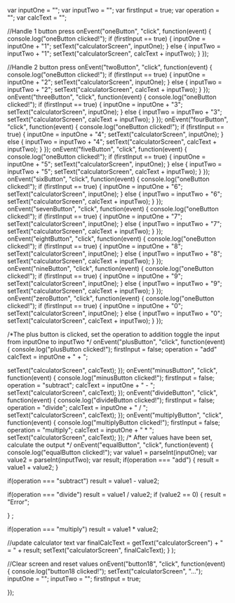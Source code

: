 var inputOne = "";
var inputTwo = "";
var firstInput = true;
var operation = "";
var calcText = "";

//Handle 1 button press
onEvent("oneButton", "click", function(event) {
  console.log("oneButton clicked!");
  if (firstInput == true) {
    inputOne = inputOne + "1";
    setText("calculatorScreen",  inputOne);
  } else {
    inputTwo = inputTwo + "1";
    setText("calculatorScreen", calcText + inputTwo);
  }
});

//Handle 2 button press
onEvent("twoButton", "click", function(event) {
  console.log("oneButton clicked!");
  if (firstInput == true) {
    inputOne = inputOne + "2";
    setText("calculatorScreen", inputOne);
  } else {
    inputTwo = inputTwo + "2";
    setText("calculatorScreen", calcText + inputTwo);
  }
});
onEvent("threeButton", "click", function(event) {
  console.log("oneButton clicked!");
  if (firstInput == true) {
    inputOne = inputOne + "3";
    setText("calculatorScreen", inputOne);
  } else {
    inputTwo = inputTwo + "3";
    setText("calculatorScreen", calcText + inputTwo);
  }
});
onEvent("fourButton", "click", function(event) {
  console.log("oneButton clicked!");
  if (firstInput == true) {
    inputOne = inputOne + "4";
    setText("calculatorScreen", inputOne);
  } else {
    inputTwo = inputTwo + "4";
    setText("calculatorScreen", calcText + inputTwo);
  }
});
onEvent("fiveButton", "click", function(event) {
  console.log("oneButton clicked!");
  if (firstInput == true) {
    inputOne = inputOne + "5";
    setText("calculatorScreen", inputOne);
  } else {
    inputTwo = inputTwo + "5";
    setText("calculatorScreen", calcText + inputTwo);
  }
});
onEvent("sixButton", "click", function(event) {
  console.log("oneButton clicked!");
  if (firstInput == true) {
    inputOne = inputOne + "6";
    setText("calculatorScreen", inputOne);
  } else {
    inputTwo = inputTwo + "6";
    setText("calculatorScreen", calcText + inputTwo);
  }
});
onEvent("sevenButton", "click", function(event) {
  console.log("oneButton clicked!");
  if (firstInput == true) {
    inputOne = inputOne + "7";
    setText("calculatorScreen", inputOne);
  } else {
    inputTwo = inputTwo + "7";
    setText("calculatorScreen", calcText + inputTwo);
  }
});
onEvent("eightButton", "click", function(event) {
  console.log("oneButton clicked!");
  if (firstInput == true) {
    inputOne = inputOne + "8";
    setText("calculatorScreen", inputOne);
  } else {
    inputTwo = inputTwo + "8";
    setText("calculatorScreen", calcText + inputTwo);
  }
});
onEvent("nineButton", "click", function(event) {
  console.log("oneButton clicked!");
  if (firstInput == true) {
    inputOne = inputOne + "9";
    setText("calculatorScreen", inputOne);
  } else {
    inputTwo = inputTwo + "9";
    setText("calculatorScreen", calcText + inputTwo);
  }
});
onEvent("zeroButton", "click", function(event) {
  console.log("oneButton clicked!");
  if (firstInput == true) {
    inputOne = inputOne + "0";
    setText("calculatorScreen", inputOne);
  } else {
    inputTwo = inputTwo + "0";
    setText("calculatorScreen", calcText + inputTwo);
  }
});

/*The plus button is clicked, set the operation to addition
toggle the input from inputOne to inputTwo
*/
onEvent("plusButton", "click", function(event) {
  console.log("plusButton clicked!");
  firstInput = false;
  operation = "add"
  calcText = inputOne + " + ";
  
  setText("calculatorScreen", calcText);
});
onEvent("minusButton", "click", function(event) {
  console.log("minusButton clicked!");
  firstInput = false;
  operation = "subtract";
  calcText = inputOne + " - ";
  setText("calculatorScreen", calcText);
});
onEvent("divideButton", "click", function(event) {
  console.log("divideButton clicked!");
  firstInput = false;
  operation = "divide";
  calcText = inputOne + " / ";
  setText("calculatorScreen", calcText);
});
onEvent("multiplyButton", "click", function(event) {
  console.log("multiplyButton clicked!");
  firstInput = false;
  operation = "multiply";
  calcText = inputOne + " * ";
  setText("calculatorScreen", calcText);
});
/*
After values have been set, calculate the output
*/
onEvent("equalButton", "click", function(event) {
  console.log("equalButton clicked!");
  var value1 = parseInt(inputOne);
  var value2 = parseInt(inputTwo);
  var result;
  if(operation === "add") {
      result = value1 + value2;
  }
  
  if(operation === "subtract") 
      result = value1 - value2;
      
  if(operation === "divide") 
      result = value1 / value2;
  if (value2 == 0) {
    result = "Error";
    
  }
    ;

      
  if(operation === "multiply") 
      result = value1 * value2;

  //update calculator text
  var finalCalcText = getText("calculatorScreen") + " = " + result;
  setText("calculatorScreen", finalCalcText);
  }
);


//Clear screen and reset values
onEvent("button18", "click", function(event) {
  console.log("button18 clicked!");
  setText("calculatorScreen", "...");
  inputOne = "";
  inputTwo = "";
  firstInput = true;
  
});
